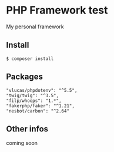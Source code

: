 # PHP Framework test

My personal framework

## Install

```
$ composer install
```

## Packages

    "vlucas/phpdotenv": "^5.5",
    "twig/twig": "^3.5",
    "filp/whoops": "1.*",
    "fakerphp/faker": "^1.21",
    "nesbot/carbon": "^2.64"

## Other infos

coming soon
